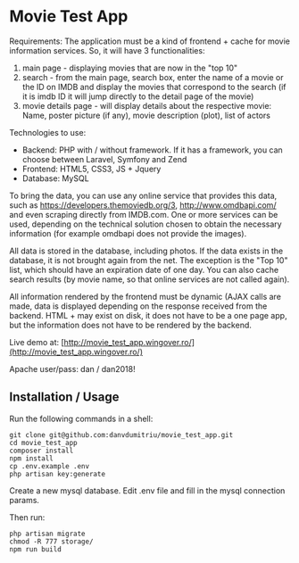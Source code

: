 Movie Test App
==============

Requirements:
The application must be a kind of frontend + cache for movie information services. So, it will have 3 functionalities:

1. main page - displaying movies that are now in the "top 10"
2. search - from the main page, search box, enter the name of a movie or the ID on IMDB and display the movies that correspond to the search (if it is imdb ID it will jump directly to the detail page of the movie)
3. movie details page - will display details about the respective movie: Name, poster picture (if any), movie description (plot), list of actors

Technologies to use:
- Backend: PHP with / without framework. If it has a framework, you can choose between Laravel, Symfony and Zend
- Frontend: HTML5, CSS3, JS + Jquery
- Database: MySQL

To bring the data, you can use any online service that provides this data, such as https://developers.themoviedb.org/3, http://www.omdbapi.com/ and even scraping directly from IMDB.com. One or more services can be used, depending on the technical solution chosen to obtain the necessary information (for example omdbapi does not provide the images).

All data is stored in the database, including photos. If the data exists in the database, it is not brought again from the net. The exception is the "Top 10" list, which should have an expiration date of one day. You can also cache search results (by movie name, so that online services are not called again).

All information rendered by the frontend must be dynamic (AJAX calls are made, data is displayed depending on the response received from the backend. HTML + may exist on disk, it does not have to be a one page app, but the information does not have to be rendered by the backend.


Live demo at: [http://movie_test_app.wingover.ro/](http://movie_test_app.wingover.ro/)

Apache user/pass: dan / dan2018!


Installation / Usage
--------------------

Run the following commands in a shell:

```
git clone git@github.com:danvdumitriu/movie_test_app.git
cd movie_test_app
composer install
npm install
cp .env.example .env
php artisan key:generate

```

Create a new mysql database.
Edit .env file and fill in the mysql connection params. 

Then run:

```
php artisan migrate
chmod -R 777 storage/
npm run build
```
